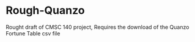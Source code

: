 # Rough-Quanzo
Rought draft of CMSC 140 project,
Requires the download of the Quanzo Fortune Table csv file
